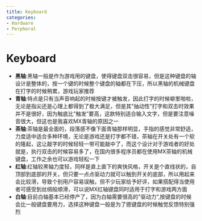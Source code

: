 ```yaml
---
title: Keyboard
categories:
- Hardware
- Perpheral
---
```

# Keyboard

- **黑轴**:黑轴一般是作为游戏用的键盘，使得键盘双击很容易，但是这种键盘的轴设计是整体的，按一个键的时候整个键盘的轴都在下压，所以黑轴的机械键盘在打字的时候稍累，游戏玩家推荐
- **青轴**:特点是只有当声音响起的时候按键才被触发，因此打字的时候噼里啪啦，无论是指尖还是心理上都得到了极大满足，但是其"抽动性”打字和双击时效果并不是很好，因为触底比"触发”要高，这款特别适合输入文字，但是要注意噪音很大，但这也是我喜欢MX青轴的原因之一
- **茶轴**:茶轴是最全面的，段落感不像下面青轴那样明显，手指的感觉非常舒适，力度适中适合多种环境，无论是游戏还是打字都不错，茶轴在开关处有一个软的隆起，这让敲字的时候轻轻一带可能敲中了，而这个设计对于游戏者的好处就是，执行双击的时候容易多了，在国内很多程序员都在使用MX茶轴的机械键盘，工作之余也可以游戏轻松一下
- **红轴**:红轴较黑轴力度轻，同样是直上直下的爽快风格，开关是个直线状的，自顶部到底部的开关，但只要一点点驱动力就可以触到开关的底部，所以用起来会比较滑，导致个别用户容易误触，但不少玩家给予好评，如果搭配得当使用者可感受到丝绸般顺滑，可以说MX红轴键盘同时适用于打字和游戏两方面
- **白轴**:目前白轴基本已经停产了，因为白轴需要很高的"驱动力”,按键盘的时候会比一般键盘要用力，选择这种键盘一般是为了摁键盘的时候触觉反馈特别强烈

 
